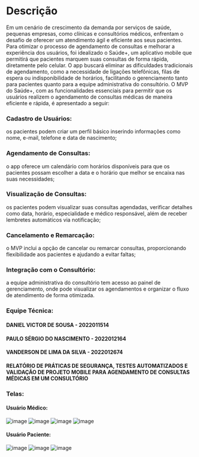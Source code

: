 # Descrição
Em um cenário de crescimento da demanda por serviços de saúde, pequenas empresas, como clínicas e consultórios médicos, enfrentam o desafio de oferecer um atendimento ágil e eficiente aos seus pacientes. Para otimizar o processo de agendamento de consultas e melhorar a experiência dos usuários, foi idealizado o Saúde+, um aplicativo mobile que permitirá que pacientes marquem suas consultas de forma rápida, diretamente pelo celular. O app buscará eliminar as dificuldades tradicionais de agendamento, como a necessidade de ligações telefônicas, filas de espera ou indisponibilidade de horários, facilitando o gerenciamento tanto para pacientes quanto para a equipe administrativa do consultório.
O MVP do Saúde+, com as funcionalidades essenciais para permitir que os usuários realizem o agendamento de consultas médicas de maneira eficiente e rápida, é apresentado a seguir:
### Cadastro de Usuários:
os pacientes podem criar um perfil básico inserindo informações como nome, e-mail, telefone e data de nascimento;
### Agendamento de Consultas:
o app oferece um calendário com horários disponíveis para que os pacientes possam escolher a data e o horário que melhor se encaixa nas suas necessidades;
### Visualização de Consultas:
os pacientes podem visualizar suas consultas agendadas, verificar detalhes como data, horário, especialidade e médico responsável, além de receber lembretes automáticos via notificação;
### Cancelamento e Remarcação:
o MVP inclui a opção de cancelar ou remarcar consultas, proporcionando flexibilidade aos pacientes e ajudando a evitar faltas;
### Integração com o Consultório:
a equipe administrativa do consultório tem acesso ao painel de gerenciamento, onde pode visualizar os agendamentos e organizar o fluxo de atendimento de forma otimizada.

### Equipe Técnica:
#### DANIEL VICTOR DE SOUSA - 2022011514
#### PAULO SÉRGIO DO NASCIMENTO - 2022012164
#### VANDERSON DE LIMA DA SILVA - 2022012674

#### RELATÓRIO DE PRÁTICAS DE SEGURANÇA, TESTES AUTOMATIZADOS E VALIDAÇÃO DE PROJETO MOBILE PARA AGENDAMENTO DE CONSULTAS MÉDICAS EM UM CONSULTÓRIO

### Telas:
#### Usuário Médico:
![image](https://github.com/user-attachments/assets/5f9e9777-0fa3-4761-9612-766ccb7206bb)
![image](https://github.com/user-attachments/assets/d3e6dc18-3643-4332-932c-aa35d7d520dd)
![image](https://github.com/user-attachments/assets/8d4a7957-5889-48fd-aac8-519477fd2815)
![image](https://github.com/user-attachments/assets/86603866-2e9d-425a-b2fe-bec371d4d266)
#### Usuário Paciente:
![image](https://github.com/user-attachments/assets/d61316ae-0098-4a8c-80dc-3e79d91858e4)
![image](https://github.com/user-attachments/assets/47eec5a8-a22f-4a7e-97e9-269bf366d6da)
![image](https://github.com/user-attachments/assets/3e1fb7bf-c018-4c37-a502-b2755baf3be5)







